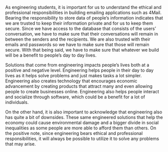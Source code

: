 As engineering students, it is important for us to understand the ethical and professional responsibilities in building emailing applications such as 4Mail. Bearing the responsibility to store data of people’s information indicates that we are trusted to keep their information private and for us to keep them secure. Since we have access to the database that consists of the users’ conversation, we have to make sure that their conversations will remain in between the senders and the recipients. We are also trusted with their emails and passwords so we have to make sure that those will remain secure. With that being said, we have to make sure that whatever we build will be a benefit to people’s day to day lives. 

Solutions that come from engineering impacts people’s lives both at a positive and negative level. Engineering helps people in their day to day lives as it helps solve problems and just makes tasks a lot simpler. Engineering also creates technology that encourages economic advancement by creating products that attract many and even allowing people to create businesses online. Engineering also helps people interact and socialize through software, which could be a benefit for a lot of individuals. 

On the other hand, it is also important to acknowledge that engineering also has quite a bit of downsides. These same engineered solutions that help the economy could cause environmental damage and a bigger divide in social inequalities as some people are more able to afford them than others. On the positive note, since engineering bears ethical and professional responsibilities, it will always be possible to utilize it to solve any problems that may arise.
